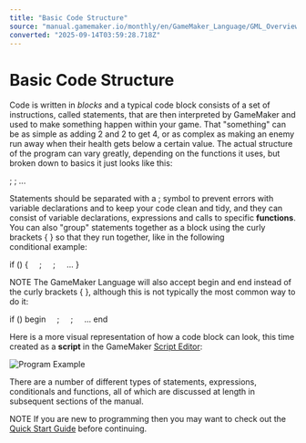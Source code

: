 ```yaml
---
title: "Basic Code Structure"
source: "manual.gamemaker.io/monthly/en/GameMaker_Language/GML_Overview/Basic_Code_Structure.htm"
converted: "2025-09-14T03:59:28.718Z"
---
```


# Basic Code Structure

Code is written in _blocks_ and a typical code block consists of a set of instructions, called statements, that are then interpreted by GameMaker and used to make something happen within your game. That "something" can be as simple as adding 2 and 2 to get 4, or as complex as making an enemy run away when their health gets below a certain value. The actual structure of the program can vary greatly, depending on the functions it uses, but broken down to basics it just looks like this:

<statement>;
<statement>;
...

Statements should be separated with a ; symbol to prevent errors with variable declarations and to keep your code clean and tidy, and they can consist of variable declarations, expressions and calls to specific **functions**. You can also "group" statements together as a block using the curly brackets { } so that they run together, like in the following conditional example:

if (<conditional>)
{
    <statement>;
    <statement>;
    ...
}

NOTE The GameMaker Language will also accept begin and end instead of the curly brackets { }, although this is not typically the most common way to do it:

if (<conditional>)
begin
    <statement>;
    <statement>;
    ...
end

Here is a more visual representation of how a code block can look, this time created as a **script** in the GameMaker [Script Editor](../../The_Asset_Editors/Scripts.md):

![Program Example](../../assets/Images/Scripting_Reference/GML/Overview/ProgramExample.png)

There are a number of different types of statements, expressions, conditionals and functions, all of which are discussed at length in subsequent sections of the manual.

NOTE If you are new to programming then you may want to check out the [Quick Start Guide](../../Quick_Start_Guide/Quick_Start_Guide.md) before continuing.